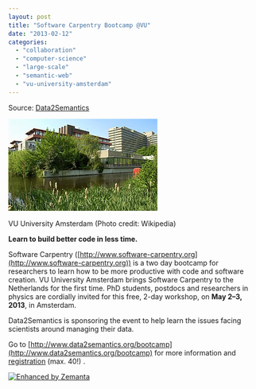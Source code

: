 ```yaml
---
layout: post
title: "Software Carpentry Bootcamp @VU"
date: "2013-02-12"
categories: 
  - "collaboration"
  - "computer-science"
  - "large-scale"
  - "semantic-web"
  - "vu-university-amsterdam"
---
```


Source: [Data2Semantics](http://www.data2semantics.org/feed/)

[![Vrije Universiteit (Amsterdam). Left: Exact Sc...](images/300px-VU-campus-02.jpg)](http://commons.wikipedia.org/wiki/File:VU-campus-02.jpg)

VU University Amsterdam (Photo credit: Wikipedia)

**Learn to build better code in less time.**

Software Carpentry ([http://www.software-carpentry.org](http://www.software-carpentry.org)) is a two day bootcamp for researchers to learn how to be more productive with code and software creation. VU University Amsterdam brings Software Carpentry to the Netherlands for the first time. PhD students, postdocs and researchers in physics are cordially invited for this free, 2-day workshop, on **May 2–3, 2013**, in Amsterdam.

Data2Semantics is sponsoring the event to help learn the issues facing scientists around managing their data.

Go to [http://www.data2semantics.org/bootcamp](http://www.data2semantics.org/bootcamp) for more information and [registration](http://www.data2semantics.org/bootcamp/register.html) (max. 40!) .

[![Enhanced by Zemanta](http://img.zemanta.com/zemified_e.png?x-id=58b79129-d927-4162-a5e2-e4b526c5c29d)](http://www.zemanta.com/?px "Enhanced by Zemanta")

